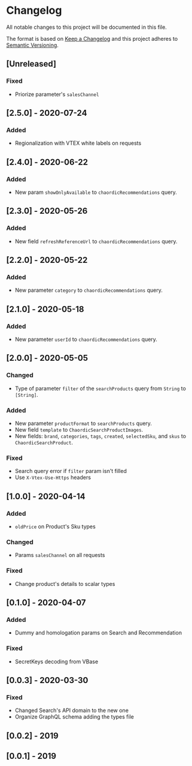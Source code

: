 # Changelog

All notable changes to this project will be documented in this file.

The format is based on [Keep a Changelog](http://keepachangelog.com/en/1.0.0/)
and this project adheres to [Semantic Versioning](http://semver.org/spec/v2.0.0.html).

## [Unreleased]

### Fixed
- Priorize parameter's `salesChannel`

## [2.5.0] - 2020-07-24
### Added
- Regionalization with VTEX white labels on requests

## [2.4.0] - 2020-06-22
### Added
- New param `showOnlyAvailable` to `chaordicRecommendations` query.

## [2.3.0] - 2020-05-26
### Added
- New field `refreshReferenceUrl` to `chaordicRecommendations` query.

## [2.2.0] - 2020-05-22
### Added
- New parameter `category` to `chaordicRecommendations` query.

## [2.1.0] - 2020-05-18
### Added
- New parameter `userId` to `chaordicRecommendations` query.

## [2.0.0] - 2020-05-05
### Changed
- Type of parameter `filter` of the `searchProducts` query from `String` to `[String]`.

### Added
- New parameter `productFormat` to `searchProducts` query.
- New field `template` to `ChaordicSearchProductImages`.
- New fields: `brand`, `categories`, `tags`, `created`, `selectedSku`, and `skus` to `ChaordicSearchProduct`.

### Fixed
- Search query error if `filter` param isn't filled
- Use `X-Vtex-Use-Https` headers

## [1.0.0] - 2020-04-14
### Added
- `oldPrice` on Product's Sku types
### Changed
- Params `salesChannel` on all requests
### Fixed
- Change product's details to scalar types

## [0.1.0] - 2020-04-07
### Added
- Dummy and homologation params on Search and Recommendation
### Fixed
- SecretKeys decoding from VBase

## [0.0.3] - 2020-03-30
### Fixed
- Changed Search's API domain to the new one 
- Organize GraphQL schema adding the types file

## [0.0.2] - 2019

## [0.0.1] - 2019
